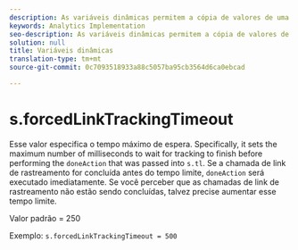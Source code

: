 ```yaml
---
description: As variáveis dinâmicas permitem a cópia de valores de uma variável para outra sem precisar digitar os valores completos várias vezes nas solicitações de imagem do site.
keywords: Analytics Implementation
seo-description: As variáveis dinâmicas permitem a cópia de valores de uma variável para outra sem precisar digitar os valores completos várias vezes nas solicitações de imagem do site.
solution: null
title: Variáveis dinâmicas
translation-type: tm+mt
source-git-commit: 0c7093518933a88c5057ba95cb3564d6ca0ebcad

---
```




# s.forcedLinkTrackingTimeout

Esse valor especifica o tempo máximo de espera. Specifically, it sets the maximum number of milliseconds to wait for tracking to finish before performing the `doneAction` that was passed into `s.tl`. Se a chamada de link de rastreamento for concluída antes do tempo limite, `doneAction` será executado imediatamente. Se você perceber que as chamadas de link de rastreamento não estão sendo concluídas, talvez precise aumentar esse tempo limite.

Valor padrão = 250

Exemplo: `s.forcedLinkTrackingTimeout = 500`
